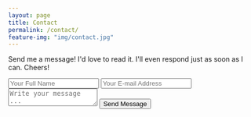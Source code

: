 ```yaml
---
layout: page
title: Contact
permalink: /contact/
feature-img: "img/contact.jpg"
---
```


Send me a message! I'd love to read it. I'll even respond just as soon as I can. Cheers!

<form action="https://getsimpleform.com/messages?form_api_token=c48ce3e4b4cda5910ab8178aa38f5bca" method="post">
  <!-- the redirect_to is optional, the form will redirect to the referrer on submission -->
  <input type='hidden' name='redirect_to' value='http://capncapes.github.io/thank-you/' />
  <input type='text' name='name' placeholder='Your Full Name' />
  <input type='email' name='email' placeholder='Your E-mail Address' />
  <textarea name='message' placeholder='Write your message ...'></textarea>
  <input type='submit' value='Send Message' />
</form>
